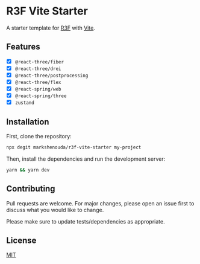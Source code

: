 # R3F Vite Starter

A starter template for [R3F](https://docs.pmnd.rs/react-three-fiber/) with [Vite](https://vitejs.dev/).

## Features

- [x] `@react-three/fiber`
- [x] `@react-three/drei`
- [x] `@react-three/postprocessing`
- [x] `@react-three/flex`
- [x] `@react-spring/web`
- [x] `@react-spring/three`
- [x] `zustand`

## Installation

First, clone the repository:

```bash
npx degit markshenouda/r3f-vite-starter my-project
```

Then, install the dependencies and run the development server:

```bash
yarn && yarn dev
```

## Contributing

Pull requests are welcome. For major changes, please open an issue first to discuss what you would like to change.

Please make sure to update tests/dependencies as appropriate.

## License

[MIT](https://choosealicense.com/licenses/mit/)
